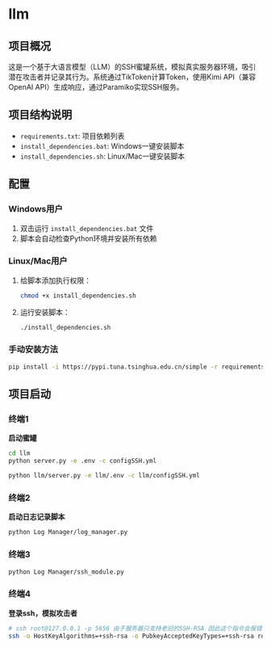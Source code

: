 # llm

## 项目概况

这是一个基于大语言模型（LLM）的SSH蜜罐系统，模拟真实服务器环境，吸引潜在攻击者并记录其行为。系统通过TikToken计算Token，使用Kimi API（兼容OpenAI API）生成响应，通过Paramiko实现SSH服务。

## 项目结构说明

- `requirements.txt`: 项目依赖列表
- `install_dependencies.bat`: Windows一键安装脚本
- `install_dependencies.sh`: Linux/Mac一键安装脚本



## 配置

### Windows用户

1. 双击运行 `install_dependencies.bat` 文件
2. 脚本会自动检查Python环境并安装所有依赖

### Linux/Mac用户

1. 给脚本添加执行权限：

   ```bash
   chmod +x install_dependencies.sh
   ```

2. 运行安装脚本：

   ```bash
   ./install_dependencies.sh
   ```

### 手动安装方法

```bash
pip install -i https://pypi.tuna.tsinghua.edu.cn/simple -r requirements.txt
```

## 项目启动

### 终端1

**启动蜜罐**

```bash
cd llm
python server.py -e .env -c configSSH.yml

python llm/server.py -e llm/.env -c llm/configSSH.yml
```

### 终端2

**启动日志记录脚本**

```bash
python Log Manager/log_manager.py
```

### 终端3

```bash
python Log Manager/ssh_module.py
```

### 终端4

**登录ssh，模拟攻击者**

```bash
# ssh root@127.0.0.1 -p 5656 由于服务器只支持老旧的SSH-RSA 因此这个指令会报错
ssh -o HostKeyAlgorithms=+ssh-rsa -o PubkeyAcceptedKeyTypes=+ssh-rsa root@127.0.0.1 -p 5656
```

